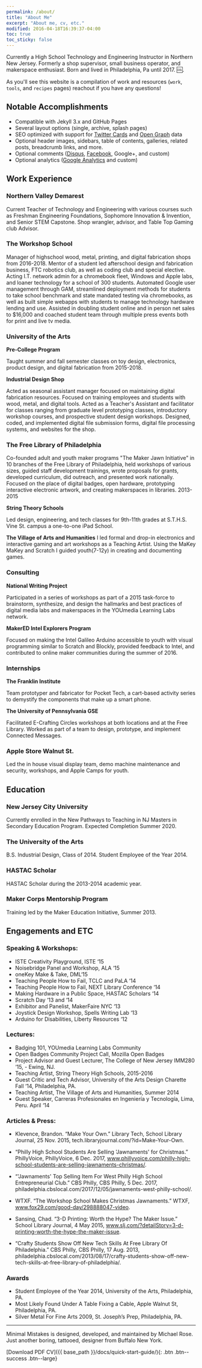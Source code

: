 ```yaml
---
permalink: /about/
title: "About Me"
excerpt: "About me, cv, etc."
modified: 2016-04-18T16:39:37-04:00
toc: true
toc_sticky: false
---
```


Currently a High School Technology and Engineering Instructor in Northern New Jersey. Formerly a shop supervisor, small business operator, and makerspace enthusiast. Born and lived in Philadelphia, Pa until 2017. :cool:.

As you'll see this website is a compilation of work and resources (`work`, `tools`, and `recipes` pages) reachout if you have any questions!



## Notable Accomplishments

- Compatible with Jekyll 3.x and GitHub Pages
- Several layout options (single, archive, splash pages)
- SEO optimized with support for [Twitter Cards](https://dev.twitter.com/cards/overview) and [Open Graph](http://ogp.me/) data
- Optional header images, sidebars, table of contents, galleries, related posts, breadcrumb links, and more.
- Optional comments ([Disqus](https://disqus.com/), [Facebook](https://developers.facebook.com/docs/plugins/comments), Google+, and custom)
- Optional analytics ([Google Analytics](https://www.google.com/analytics/) and custom)

## Work Experience

### Northern Valley Demarest

Current Teacher of Technology and Engineering with various courses such as Freshman Engineering Foundations, Sophomore Innovation & Invention, and Senior STEM Capstone. Shop wrangler, advisor, and Table Top Gaming club Advisor.

### The Workshop School

Manager of highschool wood, metal, printing, and digital fabrication shops from 2016-2018. Mentor of a student led afterschool design and fabrication business, FTC robotics club, as well as coding club and special elective. Acting I.T. network admin for a chromebook fleet, Windows and Apple labs, and loaner technology for a school of 300 students. Automated Google user management through GAM, streamlined deployment methods for students to take school benchmark and state mandated testing via chromebooks, as well as built simple webapps with students to manage technology hardware lending and use. Assisted in doubling student online and in person net sales to $16,000 and coached student team through multiple press events both for print and live tv media.  

### University of the Arts
**Pre-College Program**

Taught summer and fall semester classes on toy design, electronics, product design, and digital fabrication from 2015-2018.

**Industrial Design Shop**

Acted as seasonal assistant manager focused on maintaining digital fabrication resources. Focused on training employees and students with wood, metal, and digital tools. Acted as a Teacher's Assistant and facilitator for classes ranging from graduate level prototyping classes, introductory workshop courses, and prospective student design workshops. Designed, coded, and implemented digital file submission forms, digital file processing systems, and websites for the shop.

### The Free Library of Philadelphia

Co-founded adult and youth maker programs "The Maker Jawn Initiative" in 10 branches of the Free Library of Philadelphia, held workshops of various sizes, guided staff development trainings, wrote proposals for grants, developed curriculum, did outreach, and presented work nationally. Focused on the place of digital badges, open hardware, prototyping interactive electronic artwork, and creating makerspaces in libraries. 2013-2015



**String Theory Schools**

Led design, engineering, and tech classes for 9th-11th grades at S.T.H.S. Vine St. campus a one-to-one iPad School.

**The Village of Arts and Humanities**
I led formal and drop-in electronics and interactive gaming and art workshops as a Teaching Artist. Using the MaKey MaKey and Scratch I guided youth(7-12y) in creating and documenting games.

### Consulting
**National Writing Project**

Participated in a series of workshops as part of a 2015 task-force to brainstorm, synthesize, and design the hallmarks and best practices of digital media labs and makerspaces in the YOUmedia Learning Labs network.

**MakerED Intel Explorers Program**

Focused on making the Intel Galileo Arduino accessible to youth with visual programming similar to Scratch and Blockly, provided feedback to Intel, and contributed to online maker communities during the summer of 2016.

### Internships
**The Franklin Institute**

Team prototyper and fabricator for Pocket Tech, a cart-based activity series to demystify the components that make up a smart phone.

**The University of Pennsylvania GSE**

 Facilitated E-Crafting Circles workshops at both locations and at the Free Library. Worked as part of a team to design, prototype, and implement Connected Messages.

### Apple Store Walnut St.

Led the in house visual display team, demo machine maintenance and security, workshops, and Apple Camps for youth.

## Education
### New Jersey City University

Currently enrolled in the New Pathways to Teaching in NJ Masters in Secondary Education Program. Expected Completion Summer 2020.
### The University of the Arts

B.S. Industrial Design, Class of 2014.
Student Employee of the Year 2014.
### HASTAC Scholar

HASTAC Scholar during the 2013-2014 academic year.
### Maker Corps Mentorship Program

Training led by the Maker Education Initiative, Summer 2013.

## Engagements and ETC

### Speaking & Workshops:

- ISTE Creativity Playground, ISTE ‘15
- Noisebridge Panel and Workshop, ALA ‘15
- oneKey Make & Take, DML‘15
- Teaching People How to Fail, TCLC and PaLA ‘14
- Teaching People How to Fail, NEXT Library Conference ‘14
- Making Hardware in a Public Space, HASTAC Scholars ‘14
- Scratch Day ‘13 and ‘14
- Exhibitor and Panelist, MakerFaire NYC ‘13
- Joystick Design Workshop, Spells Writing Lab ‘13
- Arduino for Disabilities, Liberty Resources ‘12

### Lectures:

- Badging 101, YOUmedia Learning Labs Community
- Open Badges Community Project Call, Mozilla Open Badges
- Project Advisor and Guest Lecturer, The College of New Jersey IMM280 ‘15, - Ewing, NJ.
- Teaching Artist, String Theory High Schools, 2015-2016
- Guest Critic and Tech Advisor, University of the Arts Design Charette Fall ‘14, Philadelphia, PA.
- Teaching Artist, The Village of Arts and Humanities, Summer 2014
- Guest Speaker, Carreras Profesionales en Ingeniería y Tecnología, Lima, Peru. April ‘14

### Articles & Press:

- Klevence, Brandon. “Make Your Own.” Library Tech, School Library Journal, 25 Nov. 2015, tech.libraryjournal.com/?id=Make-Your-Own.

- “Philly High School Students Are Selling 'Jawnaments' for Christmas.” PhillyVoice, PhillyVoice, 6 Dec. 2017, www.phillyvoice.com/philly-high-school-students-are-selling-jawnaments-christmas/.
- “'Jawnaments' Top Selling Item For West Philly High School Entrepreneurial Club.” CBS Philly, CBS Philly, 5 Dec. 2017, philadelphia.cbslocal.com/2017/12/05/jawnaments-west-philly-school/.
- WTXF. “The Workshop School Makes Christmas Jawnaments.” WTXF, www.fox29.com/good-day/298888047-video.
- Sansing, Chad. “3-D Printing: Worth the Hype? The Maker Issue.” School Library Journal, 4 May 2015, www.slj.com/?detailStory=3-d-printing-worth-the-hype-the-maker-issue.
- “Crafty Students Show Off New Tech Skills At Free Library Of Philadelphia.” CBS Philly, CBS Philly, 17 Aug. 2013, philadelphia.cbslocal.com/2013/08/17/crafty-students-show-off-new-tech-skills-at-free-library-of-philadelphia/.

### Awards

- Student Employee of the Year 2014, University of the Arts, Philadelphia, PA.
- Most Likely Found Under A Table Fixing a Cable, Apple Walnut St, Philadelphia, PA.
- Silver Metal For Fine Arts 2009, St. Joseph’s Prep, Philadelphia, PA.


---

Minimal Mistakes is designed, developed, and maintained by Michael Rose. Just another boring, tattooed, designer from Buffalo New York.

[Download PDF CV]({{ base_path }}/docs/quick-start-guide/){: .btn .btn--success .btn--large}
